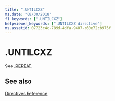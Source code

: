 ```yaml
---
title: ".UNTILCXZ"
ms.date: "08/30/2018"
f1_keywords: [".UNTILCXZ"]
helpviewer_keywords: [".UNTILCXZ directive"]
ms.assetid: 07723c4c-789d-4dfa-9407-c60e72cb975f
---
```

# .UNTILCXZ

See [.REPEAT](../../assembler/masm/dot-repeat.md).

## See also

[Directives Reference](../../assembler/masm/directives-reference.md)<br/>